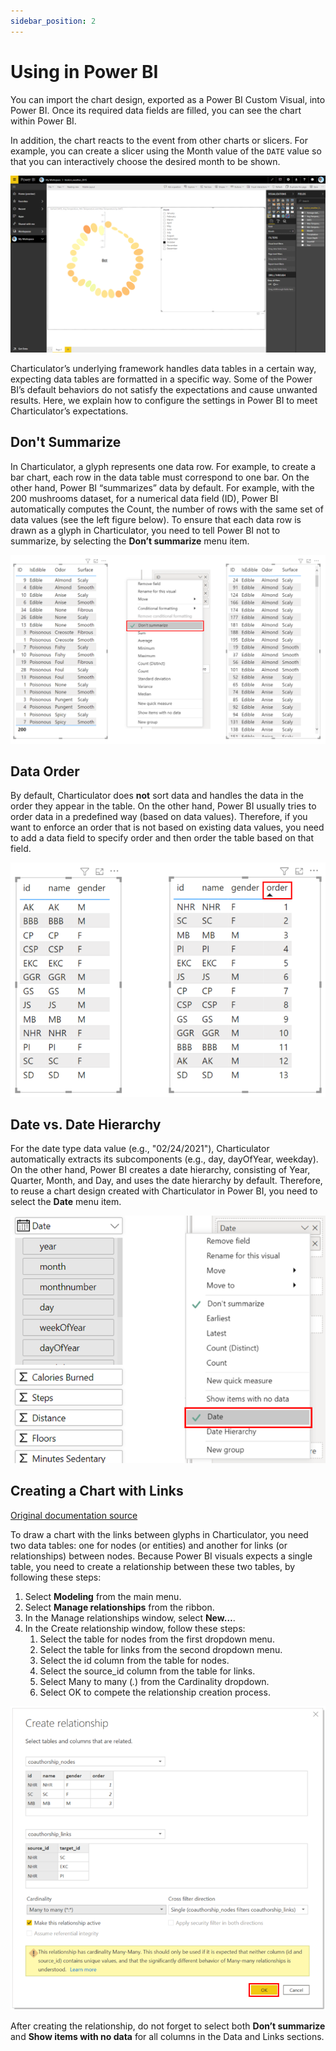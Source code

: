 ```yaml
---
sidebar_position: 2
---
```


# Using in Power BI

You can import the chart design, exported as a Power BI Custom Visual, into Power BI. Once its required data fields are filled, you can see the chart within Power BI.
<!-- ({% include videocallout.html src="/videos/tutorials/tutorial8.mp4" timeRange="32.87,48.00" openTutorial="tutorial8" %}) -->
In addition, the chart reacts to the event from other charts or slicers. For example, you can create a slicer using the Month value of the `DATE` value so that you can interactively choose the desired month to be shown.

<!-- ({% include videocallout.html src="/videos/tutorials/tutorial8.mp4" timeRange="52.70,61.00" openTutorial="tutorial8" %}) -->

<!-- {% include image.html src="/images/docs/power-bi.png" alt="Power BI" %} -->
![Power BI](/images/docs/power-bi.png)

Charticulator’s underlying framework handles data tables in a certain way, expecting data tables are formatted in a specific way. Some of the Power BI’s default behaviors do not satisfy the expectations and cause unwanted results. Here, we explain how to configure the settings in Power BI to meet Charticulator’s expectations.

## Don't Summarize

In Charticulator, a glyph represents one data row. For example, to create a bar chart, each row in the data table must correspond to one bar. On the other hand, Power BI “summarizes” data by default. For example, with the 200 mushrooms dataset, for a numerical data field (ID), Power BI automatically computes the Count, the number of rows with the same set of data values (see the left figure below). To ensure that each data row is drawn as a glyph in Charticulator, you need to tell Power BI not to summarize, by selecting the **Don’t summarize** menu item.

<!-- {% include image.html src="/images/docs/do-not-summarize.png" alt="Don't summarize" center="1" %} -->

![Do not summarize](/images/docs/do-not-summarize.png)

## Data Order

By default, Charticulator does **not** sort data and handles the data in the order they appear in the table. On the other hand, Power BI usually tries to order data in a predefined way (based on data values). Therefore, if you want to enforce an order that is not based on existing data values, you need to add a data field to specify order and then order the table based on that field.

<!-- {% include image.html src="/images/docs/data-order.png" alt="Data order" width="350px" center="1" %} -->

![Data order](/images/docs/data-order.png)

## Date vs. Date Hierarchy

For the date type data value (e.g., "02/24/2021"), Charticulator automatically extracts its subcomponents (e.g., day, dayOfYear, weekday). On the other hand, Power BI creates a date hierarchy, consisting of Year, Quarter, Month, and Day, and uses the date hierarchy by default. Therefore, to reuse a chart design created with Charticulator in Power BI, you need to select the **Date** menu item.

<!-- {% include image.html src="/images/docs/date.png" alt="Date" width="350px" center="1" %} -->

![Date](/images/docs/date.png)

## Creating a Chart with Links

[Original documentation source](https://charticulator.com/docs/using-in-power-bi.html)

To draw a chart with the links between glyphs in Charticulator, you need two data tables: one for nodes (or entities) and another for links (or relationships) between nodes. Because Power BI visuals expects a single table, you need to create a relationship between these two tables, by following these steps:
1. Select **Modeling** from the main menu.
2. Select **Manage relationships** from the ribbon.
3. In the Manage relationships window, select **New…**.
4. In the Create relationship window, follow these steps:
    1. Select the table for nodes from the first dropdown menu.
    2. Select the table for links from the second dropdown menu.
    3. Select the id column from the table for nodes.
    4. Select the source_id column from the table for links.
    5. Select Many to many (*.*) from the Cardinality dropdown.
    6. Select OK to compete the relationship creation process.
   
![Create relationship](/images/docs/create-relationship.png)

After creating the relationship, do not forget to select both **Don’t summarize** and **Show items with no data** for all columns in the Data and Links sections.